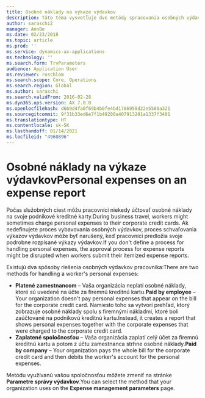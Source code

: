 ```yaml
---
title: Osobné náklady na výkaze výdavkov
description: Táto téma vysvetľuje dve metódy spracovania osobných výdavkov pracovníka v systéme Microsoft Dynamics 365 Finance.
author: saraschi2
manager: AnnBe
ms.date: 02/23/2018
ms.topic: article
ms.prod: ''
ms.service: dynamics-ax-applications
ms.technology: ''
ms.search.form: TrvParameters
audience: Application User
ms.reviewer: roschlom
ms.search.scope: Core, Operations
ms.search.region: Global
ms.author: saraschi
ms.search.validFrom: 2016-02-28
ms.dyn365.ops.version: AX 7.0.0
ms.openlocfilehash: d6b9d4fa0f69b4b0fe4bd1786958d22e5580a321
ms.sourcegitcommit: 9f31b33ed6e7f1b49200a407913201a1337f3401
ms.translationtype: HT
ms.contentlocale: sk-SK
ms.lasthandoff: 01/14/2021
ms.locfileid: "4960896"
---
```

# <a name="personal-expenses-on-an-expense-report"></a><span data-ttu-id="b9ad7-103">Osobné náklady na výkaze výdavkov</span><span class="sxs-lookup"><span data-stu-id="b9ad7-103">Personal expenses on an expense report</span></span>

<span data-ttu-id="b9ad7-104">Počas služobných ciest môžu pracovníci niekedy účtovať osobné náklady na svoje podnikové kreditné karty.</span><span class="sxs-lookup"><span data-stu-id="b9ad7-104">During business travel, workers might sometimes charge personal expenses to their corporate credit cards.</span></span> <span data-ttu-id="b9ad7-105">Ak nedefinujete proces vybavovania osobných výdavkov, proces schvaľovania výkazov výdavkov môže byť narušený, keď pracovníci predložia svoje podrobne rozpísané výkazy výdavkov.</span><span class="sxs-lookup"><span data-stu-id="b9ad7-105">If you don't define a process for handling personal expenses, the approval process for expense reports might be disrupted when workers submit their itemized expense reports.</span></span> 

<span data-ttu-id="b9ad7-106">Existujú dva spôsoby riešenia osobných výdavkov pracovníka:</span><span class="sxs-lookup"><span data-stu-id="b9ad7-106">There are two methods for handling a worker's personal expenses:</span></span>

- <span data-ttu-id="b9ad7-107">**Platené zamestnancom** – Vaša organizácia neplatí osobné náklady, ktoré sú uvedené na účte za firemnú kreditnú kartu.</span><span class="sxs-lookup"><span data-stu-id="b9ad7-107">**Paid by employee** – Your organization doesn't pay personal expenses that appear on the bill for the corporate credit card.</span></span> <span data-ttu-id="b9ad7-108">Namiesto toho sa vytvorí prehľad, ktorý zobrazuje osobné náklady spolu s firemnými nákladmi, ktoré boli zaúčtované na podnikovú kreditnú kartu.</span><span class="sxs-lookup"><span data-stu-id="b9ad7-108">Instead, it creates a report that shows personal expenses together with the corporate expenses that were charged to the corporate credit card.</span></span>
- <span data-ttu-id="b9ad7-109">**Zaplatené spoločnosťou** – Vaša organizácia zaplatí celý účet za firemnú kreditnú kartu a potom z účtu zamestnanca strhne osobné náklady.</span><span class="sxs-lookup"><span data-stu-id="b9ad7-109">**Paid by company** – Your organization pays the whole bill for the corporate credit card and then debits the worker's account for the personal expenses.</span></span>

<span data-ttu-id="b9ad7-110">Metódu využívanú vašou spoločnosťou môžete zmeniť na stránke **Parametre správy výdavkov**.</span><span class="sxs-lookup"><span data-stu-id="b9ad7-110">You can select the method that your organization uses on the **Expense management parameters** page.</span></span>

